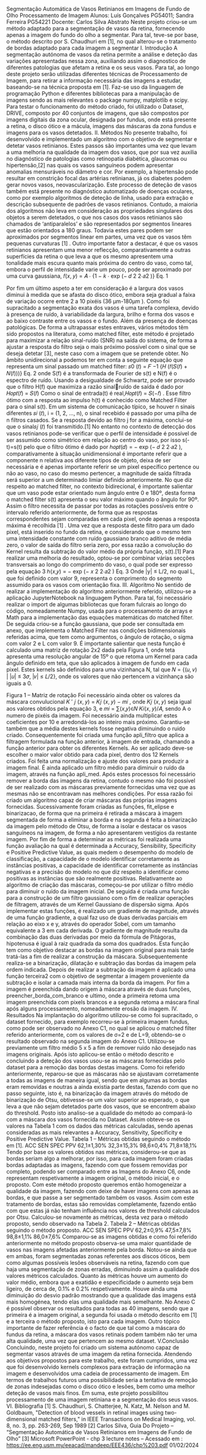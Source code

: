 Segmentação Automática de Vasos 
Retinianos em Imagens de Fundo de Olho
Processamento de Imagem
Alunos: Luís Gonçalves PG54011; Sandra Ferreira PG54221 Docente: Carlos Silva
Abstrato
Neste projeto criou-se um método adaptado para a segmentação de vasos da retina, 
fornecendo apenas a imagem do fundo do olho a segmentar. Para tal, teve-se por 
base, o método descrito por S. Chaudhuri em [1], no qual alterou-se o tratamento de 
bordas adaptado para cada imagem a segmentar
I. Introdução
A segmentação autónoma de vasos da retina permite a análise e deteção das variações 
apresentadas nessa zona, auxiliando assim o diagnostico de diferentes patologias que 
afetam a retina e os seus vasos. Para tal, ao longo deste projeto serão utilizadas diferentes 
técnicas de Processamento de Imagem, para retirar a informação necessária das imagens 
a estudar, baseando-se na técnica proposta em [1]. Faz-se uso da linguagem de 
programação Python e diferentes bibliotecas para a manipulação de imagens sendo as 
mais relevantes o package numpy, matplotlib e scipy.
Para testar o funcionamento do método criado, foi utilizado o Dataset, DRIVE,
composto por 40 conjuntos de imagens, que são compostos por imagens digitais da zona 
ocular, designada por fundus, onde está presente a retina, o disco ótico e a mácula, 
imagens das máscaras da zona fundus e imagens para os vasos detetados.
II. Métodos
No presente trabalho, foi desenvolvido e implementado um algoritmo com o objetivo 
de segmentar e detetar vasos retinianos. Estes passos são importantes uma vez que levam 
a uma melhoria na qualidade da imagem dos vasos, que por sua vez auxilia no diagnóstico 
de patologias como retinopatia diabética, glaucomas ou hipertensão,[2]
nas quais os vasos 
sanguíneos podem apresentar anomalias mensuráveis no diâmetro e cor. Por exemplo, a 
hipertensão pode resultar em constrição focal das artérias retinianas, já os diabetes podem 
gerar novos vasos, neovascularização. Este processo de deteção de vasos também está 
presente no diagnóstico automatizado de doenças oculares, como por exemplo algoritmos 
de deteção de linha, usado para extração e descrição subsequente de padrões de vasos 
retinianos.
Contudo, a maioria dos algoritmos não leva em consideração as propriedades singulares 
dos objetos a serem detetados, o que nos casos dos vasos retinianos são chamados de 
‘antiparalelos’ e são representados por segmentos lineares que estão orientados a 180 
graus. Todavia estes pares podem ser aproximados por segmentos linear em partes, uma 
vez que os vasos têm pequenas curvaturas [1]
. 
Outro importante fator a destacar, é que os vasos retinianos apresentam uma menor 
reflecção, comparativamente a outras superfícies da retina o que leva a que os mesmo 
apresentem uma tonalidade mais escura quanto mais próxima do centro do vaso, como tal, 
embora o perfil de intensidade varie um pouco, pode ser aproximado por uma curva 
gaussiana,
𝑓(𝑥, 𝑦) = 𝐴 ⋅ {1 − 𝑘 ⋅ exp (−
𝑑
2
2⋅𝑎2
)} Eq. 1
 
Por fim um último aspeto a ter em consideração é a largura dos vasos diminui à 
medida que se afasta do disco ótico, embora seja gradual a faixa de variação ocorre entre 
2 a 10 pixéis (36 µm-180µm ).
Como foi supracitado a segmentação exata dos vasos é uma tarefa complexa, 
devido à presença de ruído, à variabilidade da largura, brilho e forma dos vasos e ao baixo 
contraste entre os vasos e o fundo. Além da presença de doenças patológicas. De forma a 
ultrapassar estes entraves, vários métodos têm sido propostos na literatura, como matched 
filter, este método é projetado para maximizar a relação sinal-ruído (SNR) na saída do 
sistema, de forma a ajustar a resposta do filtro seja o mais próximo possível com o sinal 
que se deseja detetar [3], neste caso com a imagem que se pretende obter. No âmbito 
unidirecional a podemos ter em conta a seguinte equação que representa um sinal passado 
um matched filter:
 𝑠0
(𝑡) = 𝐹
−1
{𝐻 (𝑓(𝑆(𝑓) + 𝑁(𝑓)))} Eq. 2
onde S(f) é a transformada de Fourier de s(t) e N(f) é o espectro de ruído. Usando a 
desigualdade de Schwartz, pode ser provado que o filtro H(f) que maximiza a razão sinalruído de saída é dado por 𝐻𝑜𝑝𝑡(𝑓) = 𝑆(𝑓) Como o sinal de entrada(t) é real,𝐻𝑜𝑝𝑡(𝑓) =
𝑆(−𝑓) . Esse filtro ótimo com a resposta ao impulso h(t) é conhecido como Matched Filter 
para o sinal s(t). Em um sistema de comunicação típico, se houver n sinais diferentes 𝑠𝑖
(𝑡), 
i = (1, 2, …, n), o sinal recebido é passado por uma pilha de n filtros casados. Se a resposta 
devido ao filtro j for a máxima, conclui-se que o sinal𝑠𝑗
(𝑡) foi transmitido.[1]
No entanto no contexto de detecção dos vasos retinianos pode-se verificar que o 
perfil de intensidade é possível de ser assumido como simétrico em relação ao centro do 
vaso, por isso s(-t)=s(t) pelo que o filtro ótimo é dado por ℎ𝑜𝑝𝑡(𝑑) = − exp (−
𝑑
2
2⋅𝑎2
), 
comparativamente à situação unidimensional é importante referir que a componente n 
relativa aos diferente tipos de objeto, deixa de ser necessária e é apenas importante referir 
se um pixel específico pertence ou não ao vaso, no caso do mesmo pertencer, a magnitude 
de saída filtrada será superior a um determinado limiar definido anteriormente. 
No que diz respeito ao matched filter, no contexto bidirecional, é importante 
salientar que um vaso pode estar orientado num ângulo entre 0 e 180º, desta forma o 
matched filter s(t) apresenta o seu valor máximo quando o ângulo for 90º. Assim o filtro 
necessita de passar por todas as rotações possíveis entre o intervalo referido anteriormente, 
de forma que as respostas correspondentes sejam comparadas em cada pixel, onde apenas 
a resposta máxima é recolhida [1]
. Uma vez que a resposta deste filtro para um dado pixel, 
está inserido no fundo da retina, e considerando que o mesmo tem uma intensidade 
constante com ruído gaussiano branco aditivo de média zero, o valor de saída do filtro seria 
zero, por essa razão a convolução do Kernel resulta da subtração do valor médio da própria 
função, s(t).[1]
Para realizar uma melhoria do resultado, optou-se por combinar várias secções 
transversais ao longo do comprimento do vaso, o qual pode ser expresso pela equação 3
ℎ(𝑥,𝑦) = − exp (−
𝑥
2
2⋅𝑎2
) Eq. 3 
Onde |y| ≤ L/2, no qual L, que foi definido com valor 9, representa o comprimento do 
segmento assumido para os vasos com orientação fixa. 
III. Algoritmo
No sentido de realizar a implementação do algoritmo anteriormente referido, utilizou-se a 
aplicação JupyterNotebook na linguagem Python. Para tal, foi necessário realizar o import de 
algumas bibliotecas que foram fulcrais ao longo do código, nomeadamente Numpy, usada para o 
processamento de arrays e Math para a implementação das equações matemáticas do matched 
filter.
De seguida criou-se a função gaussiana, que pode ser consultada em anexo, que implementa 
o Matched Filter nas condições bidimensionais referidas acima, que tem como argumentos, o 
ângulo de rotação, o sigma com valor 2 e L com valor 9. É importante salientar que nesta função 
é calculado uma matriz de rotação 2x2 dada pela Figura 1, onde teta apresenta uma resolução 
angular de 15º o que retoma um Kernel para cada ângulo definido em teta, que são aplicados à 
imagem de fundo em cada pixel. Estes kernels são definidos para uma vizinhança N, tal que 𝑁 =
{(𝑢, 𝑣) | |𝑢| ≤ 3𝜎, |𝑣| ≤ 𝐿/2}, onde os valores que não pertencem a vizinhança são iguais a 0.
 
 Figura 1 – Matriz de rotação
Foi necessário ainda obter os valores da máscara convulucional 𝐾
′
𝑗
(𝑥, 𝑦) = 𝐾𝑗
(𝑥, 𝑦) − 𝑚𝑖
, 
onde 𝐾𝑗
(𝑥, 𝑦) seja igual aos valores obtidos pela equação 3, e 𝑚𝑖 = ∑(𝑥,𝑦)∈𝑁 𝐾𝑖(𝑥, 𝑦)/𝐴, sendo 
A o numero de pixéis da imagem. Foi necessário ainda multiplicar estes coeficientes por 10 e 
arredondá-los ao inteiro mais próximo. Garantiu-se também que a média destes kernels fosse 
negativa diminuindo o ruido criado.
Consequentemente foi criada uma função apli_filtro que aplica a filtragem formulada 
na função anterior, à imagem de entrada, chamando a função anterior para obter os 
diferentes Kernels. Ao ser aplicado deve-se escolher o maior valor obtido para cada pixel,
dentro dos 12 Kernels criados. Foi feita uma normalização e ajuste dos valores para 
produzir a imagem final. É ainda aplicado um filtro médio para diminuir o ruído da 
imagem, através na função apli_med.
Após estes processos foi necessário remover a borda das imagens da retina, contudo 
o mesmo não foi possível de ser realizado com as máscaras previamente fornecidas uma 
vez que as mesmas não se encontravam nas melhores condições. Por essa razão foi criado 
um algoritmo capaz de criar máscaras das próprias imagens fornecidas.
Sucessivamente foram criadas as funções, fit_elipse e binarizacao, de forma que na
primeira é retirada a máscara à imagem segmentada de forma a eliminar a borda e na 
segunda é feita a binarização da imagem pelo método de Otsu, de forma a isolar e destacar 
os vasos sanguíneos na imagem, de forma a não apresentarem vestígios da restante 
imagem.
Por fim de forma a determinar as métricas foi realizada uma função avaliação na qual 
é determinada a Accuracy, Sensibility, Specificity e Positive Predictive Value, as quais 
medem o desempenho do modelo de classificação, a capacidade de o modelo identificar 
corretamente as instâncias positivas, a capacidade de identificar corretamente as 
instâncias negativas e a precisão do modelo no que diz respeito a identificar como 
positivas as instâncias que são realmente positivas.
Relativamente ao algoritmo de criação das máscaras, começou-se por utilizar o filtro 
médio para diminuir o ruído da imagem inicial. De seguida é criada uma função para a 
construção de um filtro gaussiano com o fim de realizar operações de filtragem, através 
de um Kernel Gaussiano de dispersão sigma. Após implementar estas funções, é realizado 
um gradiente de magnitude, através de uma função gradiente, a qual faz uso de duas
derivadas parciais em relação ao eixo x e y, através do operador Sobel, com um tamanho 
equivalente a 3 em cada derivada. O gradiente de magnitude resulta da combinação das 
duas derivadas por meio da fórmula de Pitágoras, hipotenusa é igual à raiz quadrada da 
soma dos quadrados. Esta função tem como objetivo destacar as bordas na imagem 
original para mais tarde tratá-las a fim de realizar a construção da máscara.
Subsequentemente realiza-se a binarização, dilatação e subtração das bordas da 
imagem pela ordem indicada. Depois de realizar a subtração da imagem é aplicado uma 
função terceira2 com o objetivo de segmentar a imagem proveniente da subtração e isolar 
a camada mais interna da borda da imagem.
Por fim a imagem é preenchida dando origem à máscara através de duas funções, 
preencher_borda_com_branco e ultimo, onde a primeira retoma uma imagem preenchida 
com pixels brancos e a segunda retoma a máscara final após alguns processamento, 
nomeadamente erosão da imagem.
IV. Resultados
Na implantação do algoritmo utilizou-se como foi supracitado, o dataset fornecido, 
para exemplo recorreu-se à primeira imagem fundus, como pode ser observado no Anexo 
C1, no qual se aplicou o matched filter referido anteriormente, com os valores de σ=2 e 
de L=9, obtendo-se o resultado observado na segunda imagem do Anexo C1. Utilizou-se
previamente um filtro médio 5 x 5 a fim de remover ruido não desejado nas imagens 
originais. Após isto aplicou-se então o método descrito e concluindo a deteção dos vasos 
usou-se as máscaras fornecidas pelo dataset para a remoção das bordas destas imagens.
Como foi referido anteriormente, reparou-se que as máscaras não se ajustavam 
corretamente a todas as imagens de maneira igual, sendo que em algumas as bordas eram
removidas e noutras a ainda existia parte destas, fazendo com que no passo seguinte, isto 
é, na binarização da imagem através do método de binarização de Otsu, obtivesse-se um 
valor superior ao esperado, o que leva a que não sejam detetados parte dos vasos, que se 
encontrem abaixo do threshold.
Posto isto analiso-se a qualidade do método ao compará-lo com a máscara dos vasos 
fornecida no Dataset. Assim obteve-se os valores na Tabela 1 com os dados das métricas 
calculadas, sendo apenas consideradas as mais relevantes a Accuracy, Sensitivity, 
Specificity e Positive Predictive Value.
Tabela 1 – Métricas obtidas seguindo o método em [1].
ACC SEN SPEC PPV
62,1±1,30% 32,3±15,3% 98,6±0,4% 71,8±18,1%
Tendo por base os valores obtidos nas métricas, considerou-se que as bordas seriam 
algo a melhorar, por isso, para cada imagem foram criadas bordas adaptadas as imagens, 
fazendo com que fossem removidas por completo, podendo ser comparado entre as
Imagens do Anexo C6, onde representam respetivamente a imagem original, o método 
inicial, e o proposto. Com este método proposto queremos então homogeneizar a 
qualidade da imagem, fazendo com deixe de haver imagens com apenas as bordas, e que 
passe a ser segmentado também os vasos.
Assim com este tratamento de bordas, estas são removidas completamente, fazendo 
então com que estas já não tenham influência nos valores de threshold calculados por 
Otsu. 
Calculou-se novamente as métricas, desta vez para o método proposto, sendo 
observado na Tabela 2.
Tabela 2 – Métricas obtidas seguindo o método proposto.
ACC SEN SPEC PPV
62,2±0,9% 47,5±7,8% 98,8±1,1% 86,0±7,6%
Comparou-se as imagens obtidas e como foi referido anteriormente no método 
proposto observa-se uma maior quantidade de vasos nas imagens afetadas anteriormente 
pela borda. Notou-se ainda que em ambas, foram segmentadas zonas referentes aos discos
óticos, bem como algumas possíveis lesões observáveis na retina, fazendo com que haja 
uma segmentação de zonas erradas, diminuindo assim a qualidade dos valores métricos 
calculados.
Quanto às métricas houve um aumento do valor médio, embora que a exatidão e 
especificidade o aumento seja bem ligeiro, de cerca de, 0.1% e 0.2% respetivamente. 
Houve ainda uma diminuição do desvio padrão mostrando que a qualidade das imagens 
está mais homogénea, tendo elas uma qualidade mais semelhante.
No Anexo C é possível observar os resultados para todas as 40 imagens, sendo que a 
primeira é a imagem original, a segunda foi usada o método descrito em [1] e a terceira o 
método proposto, isto para cada imagem.
Outro tópico importante de fazer referência é o facto de que tal como a máscara do 
fundus da retina, a máscara dos vasos retinais podem também não ter uma alta qualidade, 
uma vez que pertencem ao mesmo dataset.
V.Conclusão
Concluindo, neste projeto foi criado um sistema autónomo capaz de segmentar vasos 
através de uma imagem da retina fornecida.
Atendendo aos objetivos propostos para este trabalho, este foram cumpridos, uma vez 
que foi desenvolvido kernels complexos para extração de informação na imagem e 
desenvolvidos uma cadeia de processamento de imagem.
Em termos de trabalhos futuros uma possibilidade seria a tentativa de remoção de 
zonas indesejadas como o disco ótico e lesões, bem como uma melhor deteção de vasos 
mais finos.
Em suma, este projeto possibilitou processamento de uma imagem retiniana e a 
segmentação dos seus vasos.
VI. Bibliografia
[1] S. Chaudhuri, S. Chatterjee, N. Katz, M. Nelson and M. Goldbaum, "Detection of 
blood vessels in retinal images using two-dimensional matched filters," in IEEE 
Transactions on Medical Imaging, vol. 8, no. 3, pp. 263-269, Sep 1989
[2] Carlos Silva, Guia Do Projeto – “Segmentação Automática de Vasos Retinianos em 
Imagens de Fundo de Olho”
[3] Microsoft PowerPoint - chp 3 lecture notes – Acessado em : 
https://ee.eng.usm.my/eeacad/mandeep/EEE436/chp%203.pdf 01/02/2024
